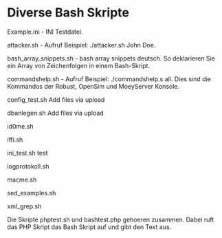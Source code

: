 # Diverse Bash Skripte

Example.ini - INI Testdatei.

attacker.sh - Aufruf Beispiel: ./attacker.sh John Doe.

bash_array_snippets.sh - bash array snippets deutsch. So deklarieren Sie ein Array von Zeichenfolgen in einem Bash-Skript.

commandshelp.sh - Aufruf Beispiel: ./commandshelp.s all. Dies sind die Kommandos der Robust, OpenSim und MoeyServer Konsole.

config_test.sh Add files via upload

dbanlegen.sh Add files via upload

id0me.sh

iffi.sh

ini_test.sh test

logprotokoll.sh

macme.sh

sed_examples.sh

xml_grep.sh 

Die Skripte phptest.sh und bashtest.php gehoeren zusammen. Dabei ruft das PHP Skript das Bash Skript auf und gibt den Text aus.
